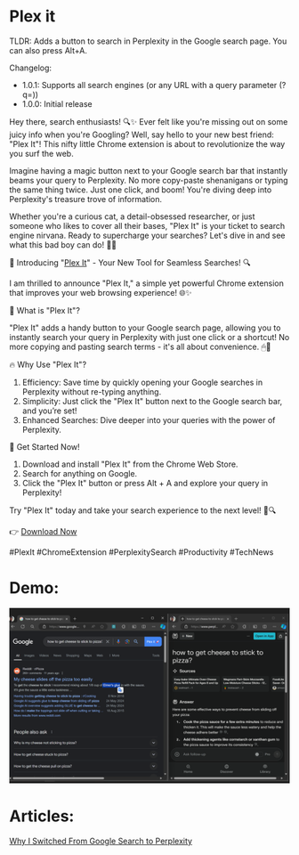# Plex it
 TLDR: Adds a button to search in Perplexity in the Google search page. You can also press Alt+A.

Changelog:
- 1.0.1: Supports all search engines (or any URL with a query parameter (?q=))
- 1.0.0: Initial release

Hey there, search enthusiasts! 🔍✨ Ever felt like you're missing out on some juicy info when you're Googling? Well, say hello to your new best friend: "Plex It"! This nifty little Chrome extension is about to revolutionize the way you surf the web.

Imagine having a magic button next to your Google search bar that instantly beams your query to Perplexity. No more copy-paste shenanigans or typing the same thing twice. Just one click, and boom! You're diving deep into Perplexity's treasure trove of information.

Whether you're a curious cat, a detail-obsessed researcher, or just someone who likes to cover all their bases, "Plex It" is your ticket to search engine nirvana. Ready to supercharge your searches? Let's dive in and see what this bad boy can do! 🚀🧠

📢 Introducing "[Plex It](https://chromewebstore.google.com/detail/plex-it/npahijgdlmajaaffbjceamgkaemahemo)" - Your New Tool for Seamless Searches! 🔍

I am thrilled to announce "Plex It," a simple yet powerful Chrome extension that improves your web browsing experience!  🌐✨

🚀 What is "Plex It"?

"Plex It" adds a handy button to your Google search page, allowing you to instantly search your query in Perplexity with just one click or a shortcut! No more copying and pasting search terms - it's all about convenience. 🖱🔎

🔥 Why Use "Plex It"?

1. Efficiency: Save time by quickly opening your Google searches in Perplexity without re-typing anything.
2. Simplicity: Just click the "Plex It" button next to the Google search bar, and you’re set!
3. Enhanced Searches: Dive deeper into your queries with the power of Perplexity.

🎉 Get Started Now!

1. Download and install "Plex It" from the Chrome Web Store.
2. Search for anything on Google.
3. Click the "Plex It" button or press Alt + A and explore your query in Perplexity!

Try "Plex It" today and take your search experience to the next level! 🌟🔍

👉 [Download Now](https://chromewebstore.google.com/detail/plex-it/npahijgdlmajaaffbjceamgkaemahemo)



#PlexIt #ChromeExtension #PerplexitySearch #Productivity #TechNews

# Demo:
<!-- include demo -->
![Demo](demo.png)

# Articles:

[Why I Switched From Google Search to Perplexity](https://shellypalmer.com/2024/02/why-i-switched-from-google-search-to-perplexity/)